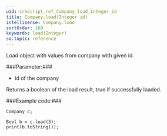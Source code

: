 ```yaml
---
uid: crmscript_ref_Company_load_Integer_id
title: Company.load(Integer id)
intellisense: Company.load
sortOrder: 160
keywords: load(Integer)
so.topic: reference
---
```


Load object with values from company with given id.



###Parameter:###


 - id of the company


Returns a boolean of the load result, true if successfully loaded.



###Example code:###


    Company c;
    
    Bool b = c.load(3);
    print(b.toString());


